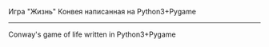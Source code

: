 Игра "Жизнь" Конвея написанная на Python3+Pygame

***

Conway's game of life written in Python3+Pygame
